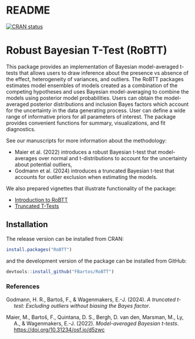 README
================

<!-- README.md is generated from README.Rmd. Please edit that file -->
<!-- badges: start -->

[![CRAN
status](https://www.r-pkg.org/badges/version/RoBTT)](https://CRAN.R-project.org/package=RoBTT)
<!-- badges: end -->

<!-- 
#[![R-CRAN-check](https://github.com/FBartos/RoBTT/workflows/R-CMD-check/badge.svg)](https://github.com/FBartos/RoBTT/actions)
[![R-tests](https://github.com/FBartos/RoBTT/workflows/R-CMD-tests/badge.svg)](https://github.com/FBartos/RoBTT/actions)
#[![Codecov test coverage](https://codecov.io/gh/FBartos/RoBTT/branch/master/graph/badge.svg)](https://app.codecov.io/gh/FBartos/RoBTT?branch=master)
-->

# Robust Bayesian T-Test (RoBTT)

This package provides an implementation of Bayesian model-averaged
t-tests that allows users to draw inference about the presence vs
absence of the effect, heterogeneity of variances, and outliers. The
RoBTT packages estimates model ensembles of models created as a
combination of the competing hypotheses and uses Bayesian
model-averaging to combine the models using posterior model
probabilities. Users can obtain the model-averaged posterior
distributions and inclusion Bayes factors which account for the
uncertainty in the data generating process. User can define a wide range
of informative priors for all parameters of interest. The package
provides convenient functions for summary, visualizations, and fit
diagnostics.

See our manuscripts for more information about the methodology:

- Maier et al. (2022) introduces a robust Bayesian t-test that
  model-averages over normal and t-distributions to account for the
  uncertainty about potential outliers,
- Godmann et al. (2024) introduces a truncated Bayesian t-test that
  accounts for outlier exclusion when estimating the models.

We also prepared vignettes that illustrate functionality of the package:

- [Introduction to
  RoBTT](https://fbartos.github.io/RoBTT/articles/Introduction_to_RoBTT.html)
- [Truncated
  T-Tests](https://fbartos.github.io/RoBTT/articles/Truncated_t_test.html)

## Installation

The release version can be installed from CRAN:

``` r
install.packages("RoBTT")
```

and the development version of the package can be installed from GitHub:

``` r
devtools::install_github("FBartos/RoBTT")
```

### References

<div id="refs" class="references csl-bib-body hanging-indent"
line-spacing="2">

<div id="ref-godmann2024how" class="csl-entry">

Godmann, H. R., Bartoš, F., & Wagenmakers, E.-J. (2024). *A truncated
t-test: Excluding outliers without biasing the Bayes factor*.

</div>

<div id="ref-maier2022bayesian" class="csl-entry">

Maier, M., Bartoš, F., Quintana, D. S., Bergh, D. van den, Marsman, M.,
Ly, A., & Wagenmakers, E.-J. (2022). *Model-averaged Bayesian t-tests*.
<https://doi.org/10.31234/osf.io/d5zwc>

</div>

</div>
